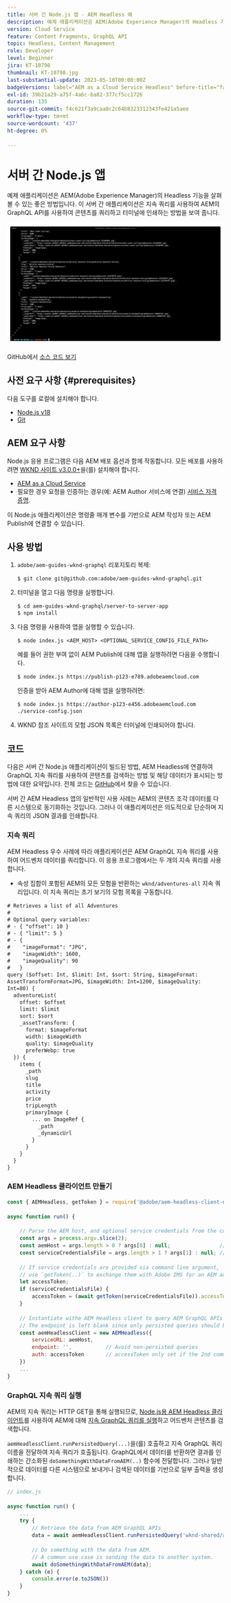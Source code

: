 ```yaml
---
title: 서버 간 Node.js 앱 - AEM Headless 예
description: 예제 애플리케이션은 AEM(Adobe Experience Manager)의 Headless 기능을 살펴볼 수 있는 좋은 방법입니다. 이 서버측 Node.js 애플리케이션은 지속 쿼리를 사용하여 AEM의 GraphQL API를 사용하여 콘텐츠를 쿼리하는 방법을 보여 줍니다.
version: Cloud Service
feature: Content Fragments, GraphQL API
topic: Headless, Content Management
role: Developer
level: Beginner
jira: KT-10798
thumbnail: KT-10798.jpg
last-substantial-update: 2023-05-10T00:00:00Z
badgeVersions: label="AEM as a Cloud Service Headless" before-title="false"
exl-id: 39b21a29-a75f-4a6c-ba82-377cf5cc1726
duration: 135
source-git-commit: f4c621f3a9caa8c2c64b8323312343fe421a5aee
workflow-type: tm+mt
source-wordcount: '437'
ht-degree: 0%

---
```


# 서버 간 Node.js 앱

예제 애플리케이션은 AEM(Adobe Experience Manager)의 Headless 기능을 살펴볼 수 있는 좋은 방법입니다. 이 서버 간 애플리케이션은 지속 쿼리를 사용하여 AEM의 GraphQL API를 사용하여 콘텐츠를 쿼리하고 터미널에 인쇄하는 방법을 보여 줍니다.

![AEM Headless를 사용하는 서버 간 Node.js 앱](./assets/server-to-server-app/server-to-server-app.png)

GitHub에서 [소스 코드 보기](https://github.com/adobe/aem-guides-wknd-graphql/tree/main/server-to-server)

## 사전 요구 사항 {#prerequisites}

다음 도구를 로컬에 설치해야 합니다.

+ [Node.js v18](https://nodejs.org/en)
+ [Git](https://git-scm.com/)

## AEM 요구 사항

Node.js 응용 프로그램은 다음 AEM 배포 옵션과 함께 작동합니다. 모든 배포를 사용하려면 [WKND 사이트 v3.0.0+](https://github.com/adobe/aem-guides-wknd/releases/latest)을(를) 설치해야 합니다.

+ [AEM as a Cloud Service](https://experienceleague.adobe.com/docs/experience-manager-cloud-service/content/implementing/deploying/overview.html)
+ 필요한 경우 요청을 인증하는 경우(예: AEM Author 서비스에 연결) [서비스 자격 증명](https://experienceleague.adobe.com/docs/experience-manager-cloud-service/content/implementing/developing/generating-access-tokens-for-server-side-apis.html).

이 Node.js 애플리케이션은 명령줄 매개 변수를 기반으로 AEM 작성자 또는 AEM Publish에 연결할 수 있습니다.

## 사용 방법

1. `adobe/aem-guides-wknd-graphql` 리포지토리 복제:

   ```shell
   $ git clone git@github.com:adobe/aem-guides-wknd-graphql.git
   ```

1. 터미널을 열고 다음 명령을 실행합니다.

   ```shell
   $ cd aem-guides-wknd-graphql/server-to-server-app
   $ npm install
   ```

1. 다음 명령을 사용하여 앱을 실행할 수 있습니다.

   ```
   $ node index.js <AEM_HOST> <OPTIONAL_SERVICE_CONFIG_FILE_PATH>
   ```

   예를 들어 권한 부여 없이 AEM Publish에 대해 앱을 실행하려면 다음을 수행합니다.

   ```shell
   $ node index.js https://publish-p123-e789.adobeaemcloud.com
   ```

   인증을 받아 AEM Author에 대해 앱을 실행하려면:

   ```shell
   $ node index.js https://author-p123-e456.adobeaemcloud.com ./service-config.json
   ```

1. WKND 참조 사이트의 모험 JSON 목록은 터미널에 인쇄되어야 합니다.

## 코드

다음은 서버 간 Node.js 애플리케이션이 빌드된 방법, AEM Headless에 연결하여 GraphQL 지속 쿼리를 사용하여 콘텐츠를 검색하는 방법 및 해당 데이터가 표시되는 방법에 대한 요약입니다. 전체 코드는 [GitHub](https://github.com/adobe/aem-guides-wknd-graphql/tree/main/server-to-server)에서 찾을 수 있습니다.

서버 간 AEM Headless 앱의 일반적인 사용 사례는 AEM의 콘텐츠 조각 데이터를 다른 시스템으로 동기화하는 것입니다. 그러나 이 애플리케이션은 의도적으로 단순하며 지속 쿼리의 JSON 결과를 인쇄합니다.

### 지속 쿼리

AEM Headless 우수 사례에 따라 애플리케이션은 AEM GraphQL 지속 쿼리를 사용하여 어드벤처 데이터를 쿼리합니다. 이 응용 프로그램에서는 두 개의 지속 쿼리를 사용합니다.

+ 속성 집합이 포함된 AEM의 모든 모험을 반환하는 `wknd/adventures-all` 지속 쿼리입니다. 이 지속 쿼리는 초기 보기의 모험 목록을 구동합니다.

```
# Retrieves a list of all Adventures
#
# Optional query variables:
# - { "offset": 10 }
# - { "limit": 5 }
# - { 
#    "imageFormat": "JPG",
#    "imageWidth": 1600,
#    "imageQuality": 90 
#   }
query ($offset: Int, $limit: Int, $sort: String, $imageFormat: AssetTransformFormat=JPG, $imageWidth: Int=1200, $imageQuality: Int=80) {
  adventureList(
    offset: $offset
    limit: $limit
    sort: $sort
    _assetTransform: {
      format: $imageFormat
      width: $imageWidth
      quality: $imageQuality
      preferWebp: true
  }) {
    items {
      _path
      slug
      title
      activity
      price
      tripLength
      primaryImage {
        ... on ImageRef {
          _path
          _dynamicUrl
        }
      }
    }
  }
}
```

### AEM Headless 클라이언트 만들기

```javascript
const { AEMHeadless, getToken } = require('@adobe/aem-headless-client-nodejs');

async function run() { 

    // Parse the AEM host, and optional service credentials from the command line arguments
    const args = process.argv.slice(2);
    const aemHost = args.length > 0 ? args[0] : null;                // Example: https://author-p123-e456.adobeaemcloud.com
    const serviceCredentialsFile = args.length > 1 ? args[1] : null; // Example: ./service-config.json

    // If service credentials are provided via command line argument,
    // use `getToken(..)` to exchange them with Adobe IMS for an AEM access token 
    let accessToken;
    if (serviceCredentialsFile) {
        accessToken = (await getToken(serviceCredentialsFile)).accessToken;
    }

    // Instantiate withe AEM Headless client to query AEM GraphQL APIs
    // The endpoint is left blank since only persisted queries should be used to query AEM's GraphQL APIs
    const aemHeadlessClient = new AEMHeadless({
        serviceURL: aemHost,
        endpoint: '',           // Avoid non-persisted queries
        auth: accessToken       // accessToken only set if the 2nd command line parameter is set
    })
    ...
}
```


### GraphQL 지속 쿼리 실행

AEM의 지속 쿼리는 HTTP GET을 통해 실행되므로, [Node.js용 AEM Headless 클라이언트](https://github.com/adobe/aem-headless-client-nodejs)를 사용하여 AEM에 대해 [지속 GraphQL 쿼리를 실행](https://github.com/adobe/aem-headless-client-nodejs#within-asyncawait)하고 어드벤처 콘텐츠를 검색합니다.

`aemHeadlessClient.runPersistedQuery(...)`을(를) 호출하고 지속 GraphQL 쿼리 이름을 전달하여 지속 쿼리가 호출됩니다. GraphQL에서 데이터를 반환하면 결과를 인쇄하는 간소화된 `doSomethingWithDataFromAEM(..)` 함수에 전달합니다. 그러나 일반적으로 데이터를 다른 시스템으로 보내거나 검색된 데이터를 기반으로 일부 출력을 생성합니다.

```js
// index.js

async function run() { 
    ...
    try {
        // Retrieve the data from AEM GraphQL APIs
        data = await aemHeadlessClient.runPersistedQuery('wknd-shared/adventures-all')
        
        // Do something with the data from AEM. 
        // A common use case is sending the data to another system.
        await doSomethingWithDataFromAEM(data);
    } catch (e) {
        console.error(e.toJSON())
    }
}
```
